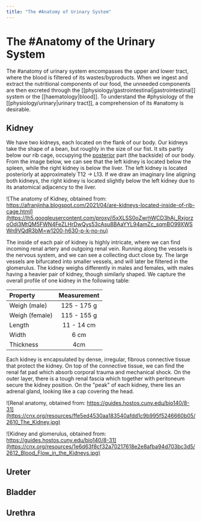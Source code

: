 ```yaml
---
title: "The #Anatomy of Urinary System"
---
```


# The #Anatomy of the Urinary System

The #anatomy of urinary system encompasses the upper and lower tract, where the blood is filtered of its wastes/byproducts. When we ingest and extract the nutritional components of our food, the unneeded components are then excreted through the [[physiology/gastrointestinal|gastrointestinal]] system or the [[haematology|blood]]. To understand the #physiology of the [[physiology/urinary|urinary tract]], a comprehension of its #anatomy is desirable.

## Kidney

We have two kidneys, each located on the flank of our body. Our kidneys take the shape of a bean, but roughly in the size of our fist. It sits partly below our rib cage, occupying the [posterior](https://en.wikipedia.org/wiki/Anatomical_terms_of_location#Anterior_and_posterior) part (the backside) of our body. From the image below, we can see that the left kidney is located below the spleen, while the right kidney is below the liver. The left kidney is located posteriorly at approximately T12 -> L13. If we draw an imaginary line aligning both kidneys, the right kidney is located slightly below the left kidney due to its anatomical adjacency to the liver.

![The anatomy of Kidney, obtained from: https://afranjinha.blogspot.com/2021/04/are-kidneys-located-inside-of-rib-cage.html](https://lh5.googleusercontent.com/proxy/i5xXLSS0oZwrhWCD3hAj_RxjorzoOdj3MtQM5FWN4FeZLHrDwQys53cAsu8BAaYYL94amZc_sqmBO99XWSWn9VQdR3bM=w1200-h630-p-k-no-nu)

The inside of each pair of kidney is highly intricate, where we can find incoming renal artery and outgoing renal vein. Running along the vessels is the nervous system, and we can see a collecting duct close by. The large vessels are bifurcated into smaller vessels, and will later be filtered in the glomerulus. The kidney weighs differently in males and females, with males having a heavier pair of kidney, though similarly shaped. We capture the overall profile of one kidney in the following table:

| Property       | Measurement |
| :------------- | :---------: |
| Weigh (male)   | 125 - 175 g |
| Weigh (female) | 115 - 155 g |
| Length         | 11 - 14 cm  |
| Width          | 6 cm        |
| Thickness      | 4cm         |

Each kidney is encapsulated by dense, irregular, fibrous connective tissue that protect the kidney. On top of the connective tissue, we can find the renal fat pad which absorb corporal trauma and mechanical shock. On the outer layer, there is a tough renal fascia which together with peritoneum secure the kidney position. On the "peak" of each kidney, there lies an adrenal gland, looking like a cap covering the head.

![Renal anatomy, obtained from: https://guides.hostos.cuny.edu/bio140/8-31](https://cnx.org/resources/ffe5ed4530aa183540afdd1c9b995f5246660b05/2610_The_Kidney.jpg)

![Kidney and glomerulus, obtained from: https://guides.hostos.cuny.edu/bio140/8-31](https://cnx.org/resources/1e6d63f8cf32a70217618e2e8afba94d703bc3d5/2612_Blood_Flow_in_the_Kidneys.jpg)

## Ureter

## Bladder

## Urethra